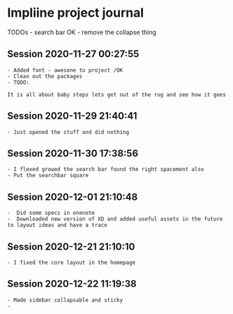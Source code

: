 # Impliine project journal

TODOs 
    - search bar OK
    - remove the collapse thing
    

## Session 2020-11-27 00:27:55

    - Added font - awesone to project /OK
    - Clean out the packages 
    - TODO: 

    It is all about baby steps lets get out of the rug and see how it goes

    

## Session 2020-11-29 21:40:41

    - Just opened the stuff and did nothing 

## Session 2020-11-30 17:38:56

    - I flexed growed the search bar found the right spacement also
    - Put the searchbar square

## Session 2020-12-01 21:10:48
    -  Did some specs in onenote
    -  Downloaded new version of XD and added useful assets in the future to layout ideas and have a trace

## Session 2020-12-21 21:10:10
    - I fixed the core layout in the homepage

## Session 2020-12-22 11:19:38
    - Made sidebar collapsable and sticky
    - 